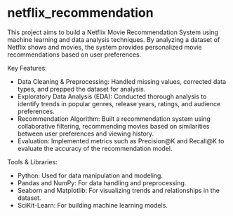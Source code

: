 # netflix_recommendation
This project aims to build a Netflix Movie Recommendation System using machine learning and data analysis techniques. By analyzing a dataset of Netflix shows and movies, the system provides personalized movie recommendations based on user preferences. 

Key Features:
* Data Cleaning & Preprocessing: Handled missing values, corrected data types, and prepped the dataset for analysis.
* Exploratory Data Analysis (EDA): Conducted thorough analysis to identify trends in popular genres, release years, ratings, and audience preferences.
* Recommendation Algorithm: Built a recommendation system using collaborative filtering, recommending movies based on similarities between user preferences and viewing history.
* Evaluation: Implemented metrics such as Precision@K and Recall@K to evaluate the accuracy of the recommendation model.

Tools & Libraries:
* Python: Used for data manipulation and modeling.
* Pandas and NumPy: For data handling and preprocessing.
* Seaborn and Matplotlib: For visualizing trends and relationships in the dataset.
* SciKit-Learn: For building machine learning models.


